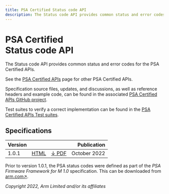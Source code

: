 ```yaml
---
title: PSA Certified Status code API
description: The Status code API provides common status and error codes for the PSA Certified API
---
```


<!--
SPDX-FileCopyrightText: Copyright 2022 Arm Limited and/or its affiliates <open-source-office@arm.com>
SPDX-License-Identifier: CC-BY-SA-4.0
-->

# PSA Certified<br />Status code API

The Status code API provides common status and error codes for the PSA Certified APIs.

See the [PSA Certified APIs][psa-api] page for other PSA Certified APIs.

Specification source files, updates, and discussions, as well as reference headers and example code, can be found in the associated [PSA Certified APIs GitHub project][psa-api-gh].

Test suites to verify a correct implementation can be found in the [PSA Certified APIs Test suites][psa-api-ats].

[psa-api]:          ../
[psa-api-gh]:       https://github.com/arm-software/psa-api
[psa-api-ats]:      https://github.com/ARM-software/psa-arch-tests/tree/main/api-tests/dev_apis

## Specifications

Version | | | Publication
-|-|-|-:
1.0.1 | [HTML][1-0-html] | [&darr; PDF][1-0-1-pdf] | October 2022

Prior to version 1.0.1, the PSA status codes were defined as part of the *PSA Firmware Framework for M 1.0* specification. This can be downloaded from [arm.com&#8599;][ffm-1-0-pdf].

[1-0-html]:             1.0/
[1-0-1-pdf]:            1.0/IHI0097-PSA_Certified_Status_code_API-1.0.1.pdf

[ffm-1-0-pdf]:          https://developer.arm.com/-/media/Files/pdf/PlatformSecurityArchitecture/Architect/DEN0063-PSA_Firmware_Framework-1.0.0-2.pdf

*Copyright 2022, Arm Limited and/or its affiliates*
